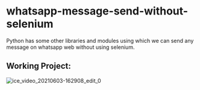 # whatsapp-message-send-without-selenium
Python has some other libraries and modules using which we can send any message on whatsapp web without using selenium.


## Working Project:

![ice_video_20210603-162908_edit_0](https://user-images.githubusercontent.com/61161878/120635479-25953b00-c48a-11eb-963b-0a424d25eb9b.gif)
